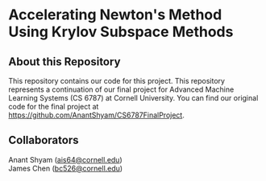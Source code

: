 # Accelerating Newton's Method Using Krylov Subspace Methods
## About this Repository
This repository contains our code for this project. This repository represents a continuation of our final project for Advanced Machine Learning Systems (CS 6787) at Cornell University. You can find our original code for the final project at https://github.com/AnantShyam/CS6787FinalProject. 
## Collaborators
Anant Shyam (ais64@cornell.edu) <br />
James Chen (bc526@cornell.edu)

